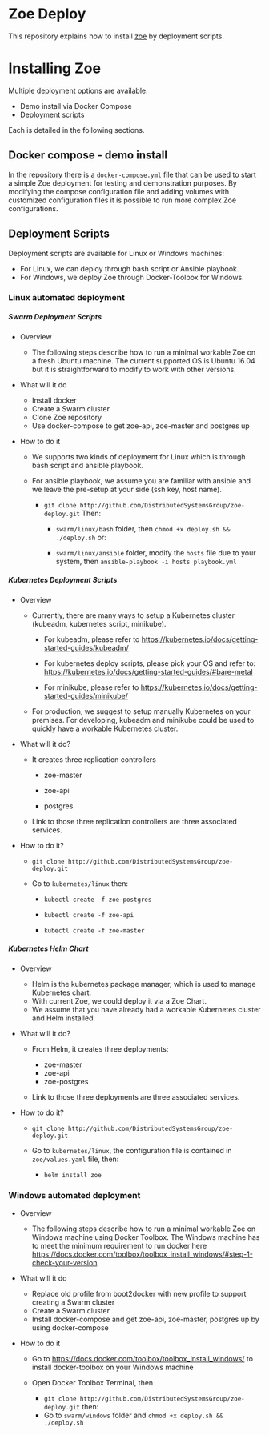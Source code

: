 # Zoe Deploy
This repository explains how to install [zoe](https://github.com/DistributedSystemsGroup/zoe) by deployment scripts.

Installing Zoe
==============

Multiple deployment options are available:

* Demo install via Docker Compose
* Deployment scripts

Each is detailed in the following sections.

Docker compose - demo install
-----------------------------

In the repository there is a ``docker-compose.yml`` file that can be used to start a simple Zoe deployment for testing and demonstration purposes. By modifying the compose configuration file and adding volumes with customized configuration files it is possible to run more complex Zoe configurations.

Deployment Scripts
------------------

Deployment scripts are available for Linux or Windows machines:

* For Linux, we can deploy through bash script or Ansible playbook.
* For Windows, we deploy Zoe through Docker-Toolbox for Windows.

### Linux automated deployment
##### Swarm Deployment Scripts
* Overview

  - The following steps describe how to run a minimal workable Zoe on a fresh Ubuntu machine. The current supported OS is Ubuntu 16.04 but it is straightforward to modify to work with other versions.

* What will it do

  - Install docker
  - Create a Swarm cluster
  - Clone Zoe repository
  - Use docker-compose to get zoe-api, zoe-master and postgres up

* How to do it

  - We supports two kinds of deployment for Linux which is through bash script and ansible playbook.
  - For ansible playbook, we assume you are familiar with ansible and we leave the pre-setup at your side (ssh key, host name).

    - ``git clone http://github.com/DistributedSystemsGroup/zoe-deploy.git`` Then:

      - ``swarm/linux/bash`` folder, then ``chmod +x deploy.sh && ./deploy.sh`` or:

      - ``swarm/linux/ansible`` folder, modify the ``hosts`` file due to your system, then ``ansible-playbook -i hosts playbook.yml``

##### Kubernetes Deployment Scripts

* Overview

  - Currently, there are many ways to setup a Kubernetes cluster (kubeadm, kubernetes script, minikube).

    - For kubeadm, please refer to https://kubernetes.io/docs/getting-started-guides/kubeadm/

    - For kubernetes deploy scripts, please pick your OS and refer to: https://kubernetes.io/docs/getting-started-guides/#bare-metal

    - For minikube, please refer to https://kubernetes.io/docs/getting-started-guides/minikube/

  - For production, we suggest to setup manually Kubernetes on your premises. For developing, kubeadm and minikube could be used to quickly have a workable Kubernetes cluster.

* What will it do?

  - It creates three replication controllers

    - zoe-master

    - zoe-api

    - postgres

  - Link to those three replication controllers are three associated services.

* How to do it?

  - ``git clone http://github.com/DistributedSystemsGroup/zoe-deploy.git``

  - Go to ``kubernetes/linux`` then:

    - ``kubectl create -f zoe-postgres``

    - ``kubectl create -f zoe-api``

    - ``kubectl create -f zoe-master``

##### Kubernetes Helm Chart

* Overview

  - Helm is the kubernetes package manager, which is used to manage Kubernetes chart.
  - With current Zoe, we could deploy it via a Zoe Chart.
  - We assume that you have already had a workable Kubernetes cluster and Helm installed.

* What will it do?

  - From Helm, it creates three deployments:

    - zoe-master
    - zoe-api
    - zoe-postgres

  - Link to those three deployments are three associated services.

* How to do it?

  - ``git clone http://github.com/DistributedSystemsGroup/zoe-deploy.git``

  - Go to ``kubernetes/linux``, the configuration file is contained in ``zoe/values.yaml`` file, then:

    - ``helm install zoe``

### Windows automated deployment

* Overview

  - The following steps describe how to run a minimal workable Zoe on Windows machine using Docker Toolbox. The Windows machine has to meet the minimum requirement to run docker here https://docs.docker.com/toolbox/toolbox_install_windows/#step-1-check-your-version

* What will it do

  - Replace old profile from boot2docker with new profile to support creating a Swarm cluster
  - Create a Swarm cluster
  - Install docker-compose and get zoe-api, zoe-master, postgres up by using docker-compose

* How to do it

  - Go to https://docs.docker.com/toolbox/toolbox_install_windows/ to install docker-toolbox on your Windows machine
  - Open Docker Toolbox Terminal, then

    - ``git clone http://github.com/DistributedSystemsGroup/zoe-deploy.git`` then:
    -  Go to ``swarm/windows`` folder and ``chmod +x deploy.sh && ./deploy.sh``
